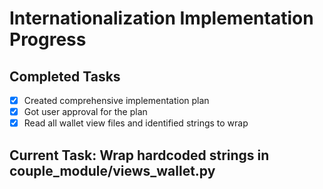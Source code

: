 # Internationalization Implementation Progress

## Completed Tasks
- [x] Created comprehensive implementation plan
- [x] Got user approval for the plan
- [x] Read all wallet view files and identified strings to wrap

## Current Task: Wrap hardcoded strings in couple_module/views_wallet.py

